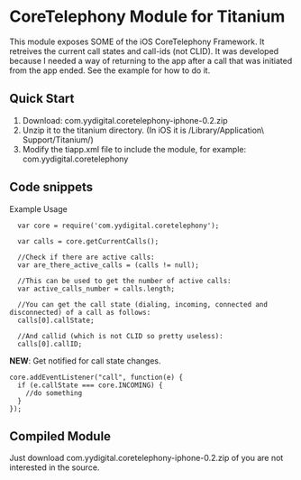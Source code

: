CoreTelephony Module for Titanium
=================================

This module exposes SOME of the iOS CoreTelephony Framework. It retreives the current
call states and call-ids (not CLID). It was developed because I needed a way of returning
to the app after a call that was initiated from the app ended. See the example for how 
to do it.


Quick Start
-----------
1. Download: com.yydigital.coretelephony-iphone-0.2.zip
2. Unzip it to the titanium directory. (In iOS it is /Library/Application\ Support/Titanium/)
3. Modify the tiapp.xml file to include the module, for example:
    <modules>
        <module version="0.2">com.yydigital.coretelephony</module>
    </modules>


Code snippets
-------------

Example Usage

~~~
  var core = require('com.yydigital.coretelephony');

  var calls = core.getCurrentCalls();

  //Check if there are active calls:
  var are_there_active_calls = (calls != null);

  //This can be used to get the number of active calls:
  var active_calls_number = calls.length;

  //You can get the call state (dialing, incoming, connected and disconnected) of a call as follows:
  calls[0].callState;

  //And callid (which is not CLID so pretty useless):
  calls[0].callID;
~~~

__NEW__: Get notified for call state changes.

~~~
core.addEventListener("call", function(e) {
  if (e.callState === core.INCOMING) {
    //do something
  }
});

~~~


Compiled Module
---------------
Just download com.yydigital.coretelephony-iphone-0.2.zip of you are not interested in the source.

